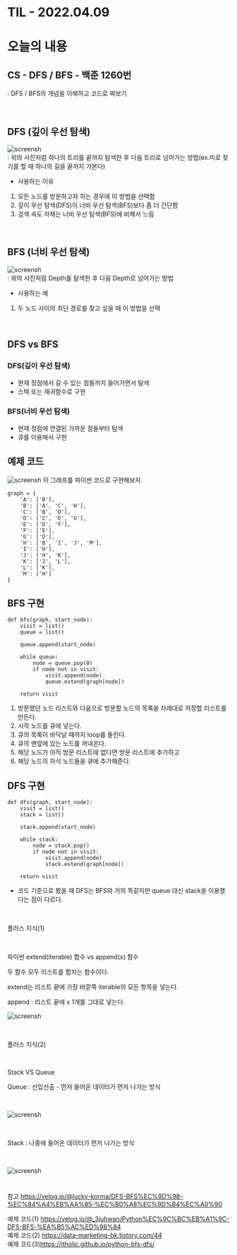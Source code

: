 # TIL - 2022.04.09  
# 오늘의 내용

## CS - DFS / BFS - 백준 1260번
: DFS / BFS의 개념을 이해하고 코드로 짜보기

<br/>

## DFS (깊이 우선 탐색)
![screensh](https://media.vlpt.us/images/lucky-korma/post/30737a15-9adf-49a6-96a0-98c211cab1cc/R1280x0.gif)  
: 위의 사진처럼 하나의 트리를 끝까지 탐색한 후 다음 트리로 넘어가는 방법(ex.미로 찾기를 할 때 하나의 길을 끝까지 가본다)  
- 사용하는 이유  
1. 모든 노드를 방문하고자 하는 경우에 이 방법을 선택함
2. 깊이 우선 탐색(DFS)이 너비 우선 탐색(BFS)보다 좀 더 간단함
3. 검색 속도 자체는 너비 우선 탐색(BFS)에 비해서 느림

<br />

## BFS (너비 우선 탐색)
![screensh](https://media.vlpt.us/images/lucky-korma/post/2112183b-bfcd-427e-8072-c9dc983180ba/R1280x0-2.gif)  
: 위의 사진처럼 Depth를 탐색한 후 다음 Depth로 넘어가는 방법
- 사용하는 예
1. 두 노드 사이의 최단 경로를 찾고 싶을 때 이 방법을 선택  

<br />

## DFS vs BFS
### DFS(깊이 우선 탐색)
- 현재 정점에서 갈 수 있는 점들까지 들어가면서 탐색	
- 스택 또는 재귀함수로 구현
### BFS(너비 우선 탐색)
- 현재 정점에 연결된 가까운 점들부터 탐색
- 큐를 이용해서 구현

## 예제 코드
![screensh](https://itholic.github.io/assets/images/2019/02/07/python-graph/graph.png)
이 그래프를 파이썬 코드로 구현해보자.

```
graph = {
    'A': ['B'],
    'B': ['A', 'C', 'H'],
    'C': ['B', 'D'],
    'D': ['C', 'E', 'G'],
    'E': ['D', 'F'],
    'F': ['E'],
    'G': ['D'],
    'H': ['B', 'I', 'J', 'M'],
    'I': ['H'],
    'J': ['H', 'K'],
    'K': ['J', 'L'],
    'L': ['K'],
    'M': ['H']
}
```

## BFS 구현
```
def bfs(graph, start_node):
    visit = list()
    queue = list()

    queue.append(start_node)

    while queue:
        node = queue.pop(0)
        if node not in visit:
            visit.append(node)
            queue.extend(graph[node])

    return visit
```
1. 방문했던 노드 리스트와 다음으로 방문할 노드의 목록을 차례대로 저장할 리스트를 만든다.
2. 시작 노드를 큐에 넣는다.
3. 큐의 목록이 바닥날 때까지 loop를 돌린다.
4. 큐의 맨앞에 있는 노드를 꺼내온다.
5. 해당 노드가 아직 방문 리스트에 없다면 방문 리스트에 추가하고
6. 해당 노드의 자식 노드들을 큐에 추가해준다.

## DFS 구현
```
def dfs(graph, start_node):
    visit = list()
    stack = list()

    stack.append(start_node)

    while stack:
        node = stack.pop()
        if node not in visit:
            visit.append(node)
            stack.extend(graph[node])

    return visit
```

- 코드 기준으로 봤을 때 DFS는 BFS와 거의 똑같지만 queue 대신 stack을 이용했다는 점이 다르다.

<br />

플러스 지식(1)  

<br /> 

파이썬 extend(iterable) 함수 vs append(x) 함수

두 함수 모두 리스트를 합치는 함수이다.

extend는 리스트 끝에 가장 바깥쪽 iterable의 모든 항목을 넣는다.

append : 리스트 끝에  x 1개를 그대로 넣는다.

![screensh](https://mblogthumb-phinf.pstatic.net/MjAxOTA1MTlfNTEg/MDAxNTU4MjI1MjMzNzQ1.vrwM5Kdp03SAYSqqUHk1GHYreCf93CR4QgPXcAFlJ-gg.XL21JskF0EemeEjXwH4eMjX6r-pk9SQcCgInuygX_WMg.PNG.wideeyed/61.png?type=w800)


<br />

플러스 지식(2)

<br />

Stack VS Queue

Queue :  선입선출 - 먼저 들어온 데이터가 먼저 나가는 방식

<br />

![screensh](https://img1.daumcdn.net/thumb/R1280x0/?scode=mtistory2&fname=https%3A%2F%2Fblog.kakaocdn.net%2Fdn%2FZce3U%2FbtqBDaOfGU5%2FRc2kR3Puqi3QiQa3o6CPL1%2Fimg.png)

<br />

Stack : 나중에 들어온 데이터가 먼저 나가는 방식

<br />

![screensh](https://img1.daumcdn.net/thumb/R1280x0/?scode=mtistory2&fname=https%3A%2F%2Fblog.kakaocdn.net%2Fdn%2Fby1qnT%2FbtqBE1v1UlX%2FzbnXdYnGAXhMYbcDCca6WK%2Fimg.png)

#
참고
https://velog.io/@lucky-korma/DFS-BFS%EC%9D%98-%EC%84%A4%EB%AA%85-%EC%B0%A8%EC%9D%B4%EC%A0%90

예제 코드(1) https://velog.io/@_3juhwan/Python%EC%9C%BC%EB%A1%9C-DFS-BFS-%EA%B5%AC%ED%98%84  
예제 코드(2) https://data-marketing-bk.tistory.com/44  
예제 코드(3)https://itholic.github.io/python-bfs-dfs/

